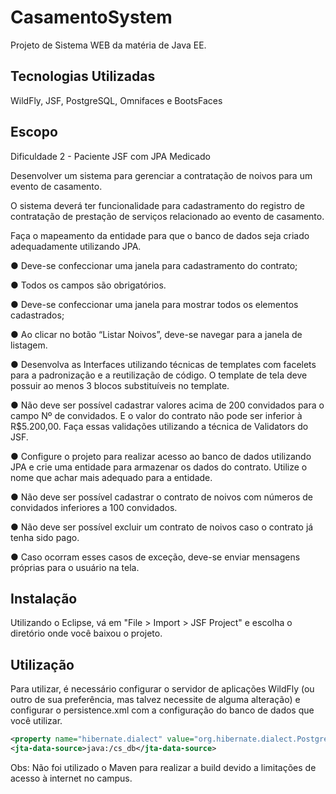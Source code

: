 # CasamentoSystem

Projeto de Sistema WEB da matéria de Java EE. 

## Tecnologias Utilizadas
WildFly, JSF, PostgreSQL, Omnifaces e BootsFaces

## Escopo

Dificuldade 2 - Paciente JSF com JPA Medicado

Desenvolver um sistema para gerenciar a contratação de noivos para um evento de casamento.

O sistema deverá ter funcionalidade para cadastramento do registro de contratação de prestação de serviços relacionado ao evento de casamento.

Faça  o  mapeamento  da  entidade  para  que  o  banco  de  dados  seja  criado  adequadamente utilizando JPA.

● Deve-se confeccionar uma janela para cadastramento do contrato;

● Todos os campos são obrigatórios. 

● Deve-se confeccionar uma janela para mostrar todos os elementos cadastrados;

● Ao  clicar  no  botão  “Listar  Noivos”, deve-se  navegar  para  a  janela  de  listagem.

● Desenvolva   as   Interfaces   utilizando   técnicas de templates com facelets para   a padronização  e  a  reutilização  de  código.  O template  de  tela  deve  possuir  ao  menos  3 blocos substituíveis no template. 

● Não  deve  ser  possível  cadastrar  valores  acima  de  200  convidados  para  o  campo  Nº  de convidados.  E  o  valor  do  contrato  não  pode  ser  inferior  à  R$5.200,00.  Faça  essas validações utilizando a técnica de Validators do JSF.

● Configure  o  projeto  para  realizar  acesso  ao  banco de  dados  utilizando  JPA  e  crie  uma entidade para armazenar os dados do contrato. Utilize o nome que achar mais adequado para a entidade. 

● Não  deve  ser  possível  cadastrar  o  contrato  de  noivos  com  números  de  convidados inferiores  a  100  convidados. 

● Não  deve  ser  possível excluir  um  contrato  de  noivos  caso  o contrato  já  tenha  sido  pago.  

● Caso  ocorram  esses  casos  de  exceção,  deve-se  enviar mensagens  próprias  para  o  usuário  na  tela.  

## Instalação

Utilizando o Eclipse, vá em "File > Import > JSF Project" e escolha o diretório onde você baixou o projeto.

## Utilização

Para utilizar, é necessário configurar o servidor de aplicações WildFly (ou outro de sua preferência, mas talvez necessite de alguma alteração) e configurar o persistence.xml com a configuração do banco de dados que você utilizar.

```xml
<property name="hibernate.dialect" value="org.hibernate.dialect.PostgreSQL95Dialect" />
<jta-data-source>java:/cs_db</jta-data-source> 
```

Obs: Não foi utilizado o Maven para realizar a build devido a limitações de acesso à internet no campus.
